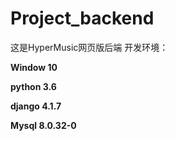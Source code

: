 # Project_backend

这是HyperMusic网页版后端
开发环境：

**Window 10**

**python 3.6**

**django 4.1.7**

**Mysql 8.0.32-0**
